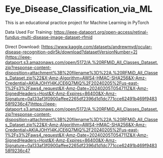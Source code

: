# Eye_Disease_Classification_via_ML
This is an educational practice project for Machine Learning in PyTorch

Data Used For Training: https://ieee-dataport.org/open-access/retinal-fundus-multi-disease-image-dataset-rfmid

Direct Download:  [https://www.kaggle.com/datasets/andrewmvd/ocular-disease-recognition-odir5k/download?datasetVersionNumber=2](https://ieee-dataport.s3.amazonaws.com/open/5172/A.%20RFMiD_All_Classes_Dataset.zip?response-content-disposition=attachment%3B%20filename%3D%22A.%20RFMiD_All_Classes_Dataset.zip%22&X-Amz-Algorithm=AWS4-HMAC-SHA256&X-Amz-Credential=AKIAJOHYI4KJCE6Q7MIQ%2F20240205%2Fus-east-1%2Fs3%2Faws4_request&X-Amz-Date=20240205T054711Z&X-Amz-SignedHeaders=Host&X-Amz-Expires=86400&X-Amz-Signature=0a133af3f0900affee2265df2396d1d1dc771cce62491b469f948358f9236c47)https://ieee-dataport.s3.amazonaws.com/open/5172/A.%20RFMiD_All_Classes_Dataset.zip?response-content-disposition=attachment%3B%20filename%3D%22A.%20RFMiD_All_Classes_Dataset.zip%22&X-Amz-Algorithm=AWS4-HMAC-SHA256&X-Amz-Credential=AKIAJOHYI4KJCE6Q7MIQ%2F20240205%2Fus-east-1%2Fs3%2Faws4_request&X-Amz-Date=20240205T054711Z&X-Amz-SignedHeaders=Host&X-Amz-Expires=86400&X-Amz-Signature=0a133af3f0900affee2265df2396d1d1dc771cce62491b469f948358f9236c47

